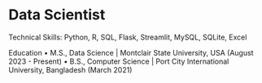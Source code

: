 # Data Scientist

Technical Skills: Python, R, SQL, Flask, Streamlit, MySQL, SQLite, Excel

Education
•	M.S., Data Science | Montclair State University, USA (August 2023 - Present)
•	B.S., Computer Science | Port City International University, Bangladesh (March 2021)

